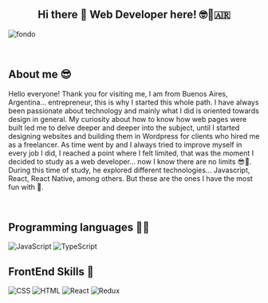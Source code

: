 <h2 align="center" >Hi there 👋 Web Developer here! 🤓🤟🇦🇷 </h2> 

![fondo](https://github.com/JONAAVILA/JONAAVILA/assets/121068399/29bb84f5-c4b6-4261-ac9b-2c3625b9f474)

<br/>

## About me 😎

Hello everyone!
Thank you for visiting me, I am from Buenos Aires, Argentina... entrepreneur, this is why I started this whole path. I have always been passionate about technology and mainly what I did is oriented towards design in general. My curiosity about how to know how web pages were built led me to delve deeper and deeper into the subject, until I started designing websites and building them in Wordpress for clients who hired me as a freelancer. As time went by and I always tried to improve myself in every job I did, I reached a point where I felt limited, that was the moment I decided to study as a web developer... now I know there are no limits 😎💪.
During this time of study, he explored different technologies... Javascript, React, React Native, among others. But these are the ones I have the most fun with 🤪.

<br/>

## Programming languages 👨‍💻

![JavaScript](https://img.shields.io/badge/-JavaScript-000?&logo=JavaScript)
![TypeScript](https://img.shields.io/badge/-TypeScript-000?&logo=TypeScript&logoColor=007ACC)

## FrontEnd Skills 🙌

![CSS](https://img.shields.io/badge/-CSS-000?&logo=CSS3)
![HTML](https://img.shields.io/badge/-HTML-000?&logo=HTML5)
![React](https://img.shields.io/badge/-React-000?&logo=React)
![Redux](https://img.shields.io/badge/-Redux-000?&logo=Redux)
